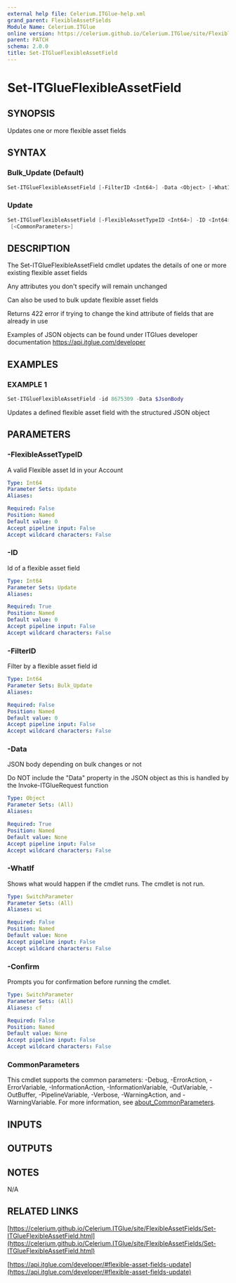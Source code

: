 ```yaml
---
external help file: Celerium.ITGlue-help.xml
grand_parent: FlexibleAssetFields
Module Name: Celerium.ITGlue
online version: https://celerium.github.io/Celerium.ITGlue/site/FlexibleAssetFields/Set-ITGlueFlexibleAssetField.html
parent: PATCH
schema: 2.0.0
title: Set-ITGlueFlexibleAssetField
---
```


# Set-ITGlueFlexibleAssetField

## SYNOPSIS
Updates one or more flexible asset fields

## SYNTAX

### Bulk_Update (Default)
```powershell
Set-ITGlueFlexibleAssetField [-FilterID <Int64>] -Data <Object> [-WhatIf] [-Confirm] [<CommonParameters>]
```

### Update
```powershell
Set-ITGlueFlexibleAssetField [-FlexibleAssetTypeID <Int64>] -ID <Int64> -Data <Object> [-WhatIf] [-Confirm]
 [<CommonParameters>]
```

## DESCRIPTION
The Set-ITGlueFlexibleAssetField cmdlet updates the details of one
or more existing flexible asset fields

Any attributes you don't specify will remain unchanged

Can also be used to bulk update flexible asset fields

Returns 422 error if trying to change the kind attribute of fields that
are already in use

Examples of JSON objects can be found under ITGlues developer documentation
    https://api.itglue.com/developer

## EXAMPLES

### EXAMPLE 1
```powershell
Set-ITGlueFlexibleAssetField -id 8675309 -Data $JsonBody
```

Updates a defined flexible asset field with the structured
JSON object

## PARAMETERS

### -FlexibleAssetTypeID
A valid Flexible asset Id in your Account

```yaml
Type: Int64
Parameter Sets: Update
Aliases:

Required: False
Position: Named
Default value: 0
Accept pipeline input: False
Accept wildcard characters: False
```

### -ID
Id of a flexible asset field

```yaml
Type: Int64
Parameter Sets: Update
Aliases:

Required: True
Position: Named
Default value: 0
Accept pipeline input: False
Accept wildcard characters: False
```

### -FilterID
Filter by a flexible asset field id

```yaml
Type: Int64
Parameter Sets: Bulk_Update
Aliases:

Required: False
Position: Named
Default value: 0
Accept pipeline input: False
Accept wildcard characters: False
```

### -Data
JSON body depending on bulk changes or not

Do NOT include the "Data" property in the JSON object as this is handled
by the Invoke-ITGlueRequest function

```yaml
Type: Object
Parameter Sets: (All)
Aliases:

Required: True
Position: Named
Default value: None
Accept pipeline input: False
Accept wildcard characters: False
```

### -WhatIf
Shows what would happen if the cmdlet runs.
The cmdlet is not run.

```yaml
Type: SwitchParameter
Parameter Sets: (All)
Aliases: wi

Required: False
Position: Named
Default value: None
Accept pipeline input: False
Accept wildcard characters: False
```

### -Confirm
Prompts you for confirmation before running the cmdlet.

```yaml
Type: SwitchParameter
Parameter Sets: (All)
Aliases: cf

Required: False
Position: Named
Default value: None
Accept pipeline input: False
Accept wildcard characters: False
```

### CommonParameters
This cmdlet supports the common parameters: -Debug, -ErrorAction, -ErrorVariable, -InformationAction, -InformationVariable, -OutVariable, -OutBuffer, -PipelineVariable, -Verbose, -WarningAction, and -WarningVariable. For more information, see [about_CommonParameters](http://go.microsoft.com/fwlink/?LinkID=113216).

## INPUTS

## OUTPUTS

## NOTES
N/A

## RELATED LINKS

[https://celerium.github.io/Celerium.ITGlue/site/FlexibleAssetFields/Set-ITGlueFlexibleAssetField.html](https://celerium.github.io/Celerium.ITGlue/site/FlexibleAssetFields/Set-ITGlueFlexibleAssetField.html)

[https://api.itglue.com/developer/#flexible-asset-fields-update](https://api.itglue.com/developer/#flexible-asset-fields-update)

